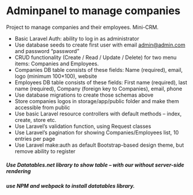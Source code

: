 # Adminpanel to manage companies

Project to manage companies and their employees. Mini-CRM.

- Basic Laravel Auth: ability to log in as administrator
- Use database seeds to create first user with email admin@admin.com and password “password”
- CRUD functionality (Create / Read / Update / Delete) for two menu items: Companies and Employees.
 - Companies DB table consists of these fields: Name (required), email, logo (minimum 100×100), website
 - Employees DB table consists of these fields: First name (required), last name (required), Company (foreign key to Companies), email, phone
 - Use database migrations to create those schemas above
 - Store companies logos in storage/app/public folder and make them accessible from public
 - Use basic Laravel resource controllers with default methods – index, create, store etc.
 - Use Laravel’s validation function, using Request classes
 - Use Laravel’s pagination for showing Companies/Employees list, 10 entries per page
 - Use Laravel make:auth as default Bootstrap-based design theme, but remove ability to register
 
 ##### Use Datatables.net library to show table – with our without server-side rendering
 ##### use NPM and webpack to install datatables library. 
